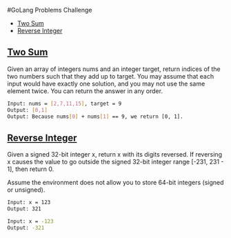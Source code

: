 #GoLang Problems Challenge

- [Two Sum](https://github.com/alibugrat/go-problems-challenge/blob/main/README.md#two-sum)
- [Reverse Integer](https://github.com/alibugrat/go-problems-challenge/blob/main/README.md#reverse-integer)


## [Two Sum](https://github.com/alibugrat/go-problems-challenge/blob/main/challenges/twoSum.go)

Given an array of integers nums and an integer target, return indices of the two numbers such that they add up to target. You may assume that each input would have exactly one solution, and you may not use the same element twice. You can return the answer in any order.

```sh
Input: nums = [2,7,11,15], target = 9
Output: [0,1]
Output: Because nums[0] + nums[1] == 9, we return [0, 1].
```

## [Reverse Integer](https://github.com/alibugrat/go-problems-challenge/blob/main/challenges/reverseInt.go)

Given a signed 32-bit integer x, return x with its digits reversed. If reversing x causes the value to go outside the signed 32-bit integer range [-231, 231 - 1], then return 0.

Assume the environment does not allow you to store 64-bit integers (signed or unsigned).

```sh
Input: x = 123
Output: 321

Input: x = -123
Output: -321
```
